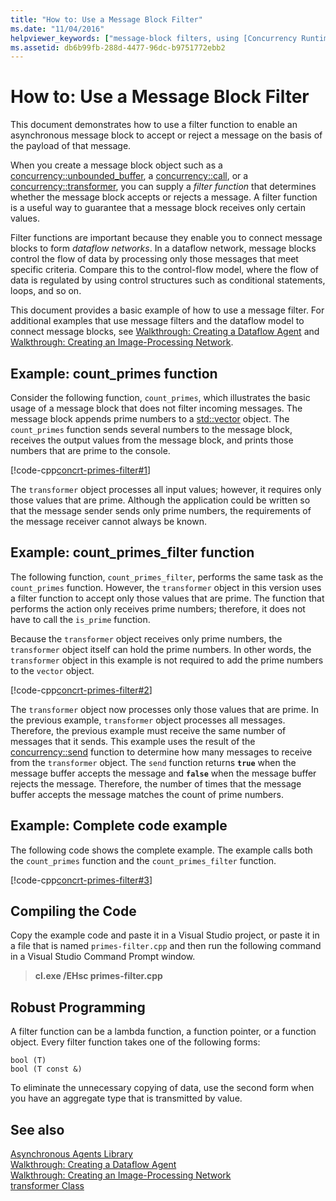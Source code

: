 ```yaml
---
title: "How to: Use a Message Block Filter"
ms.date: "11/04/2016"
helpviewer_keywords: ["message-block filters, using [Concurrency Runtime]", "using message-block filters [Concurrency Runtime]"]
ms.assetid: db6b99fb-288d-4477-96dc-b9751772ebb2
---
```

# How to: Use a Message Block Filter

This document demonstrates how to use a filter function to enable an asynchronous message block to accept or reject a message on the basis of the payload of that message.

When you create a message block object such as a [concurrency::unbounded_buffer](reference/unbounded-buffer-class.md), a [concurrency::call](../../parallel/concrt/reference/call-class.md), or a [concurrency::transformer](../../parallel/concrt/reference/transformer-class.md), you can supply a *filter function* that determines whether the message block accepts or rejects a message. A filter function is a useful way to guarantee that a message block receives only certain values.

Filter functions are important because they enable you to connect message blocks to form *dataflow networks*. In a dataflow network, message blocks control the flow of data by processing only those messages that meet specific criteria. Compare this to the control-flow model, where the flow of data is regulated by using control structures such as conditional statements, loops, and so on.

This document provides a basic example of how to use a message filter. For additional examples that use message filters and the dataflow model to connect message blocks, see [Walkthrough: Creating a Dataflow Agent](../../parallel/concrt/walkthrough-creating-a-dataflow-agent.md) and [Walkthrough: Creating an Image-Processing Network](../../parallel/concrt/walkthrough-creating-an-image-processing-network.md).

## Example: count_primes function

Consider the following function, `count_primes`, which illustrates the basic usage of a message block that does not filter incoming messages. The message block appends prime numbers to a [std::vector](../../standard-library/vector-class.md) object. The `count_primes` function sends several numbers to the message block, receives the output values from the message block, and prints those numbers that are prime to the console.

[!code-cpp[concrt-primes-filter#1](../../parallel/concrt/codesnippet/cpp/how-to-use-a-message-block-filter_1.cpp)]

The `transformer` object processes all input values; however, it requires only those values that are prime. Although the application could be written so that the message sender sends only prime numbers, the requirements of the message receiver cannot always be known.

## Example: count_primes_filter function

The following function, `count_primes_filter`, performs the same task as the `count_primes` function. However, the `transformer` object in this version uses a filter function to accept only those values that are prime. The function that performs the action only receives prime numbers; therefore, it does not have to call the `is_prime` function.

Because the `transformer` object receives only prime numbers, the `transformer` object itself can hold the prime numbers. In other words, the `transformer` object in this example is not required to add the prime numbers to the `vector` object.

[!code-cpp[concrt-primes-filter#2](../../parallel/concrt/codesnippet/cpp/how-to-use-a-message-block-filter_2.cpp)]

The `transformer` object now processes only those values that are prime. In the previous example, `transformer` object processes all messages. Therefore, the previous example must receive the same number of messages that it sends. This example uses the result of the [concurrency::send](reference/concurrency-namespace-functions.md#send) function to determine how many messages to receive from the `transformer` object. The `send` function returns **`true`** when the message buffer accepts the message and **`false`** when the message buffer rejects the message. Therefore, the number of times that the message buffer accepts the message matches the count of prime numbers.

## Example: Complete code example

The following code shows the complete example. The example calls both the `count_primes` function and the `count_primes_filter` function.

[!code-cpp[concrt-primes-filter#3](../../parallel/concrt/codesnippet/cpp/how-to-use-a-message-block-filter_3.cpp)]

## Compiling the Code

Copy the example code and paste it in a Visual Studio project, or paste it in a file that is named `primes-filter.cpp` and then run the following command in a Visual Studio Command Prompt window.

> **cl.exe /EHsc primes-filter.cpp**

## Robust Programming

A filter function can be a lambda function, a function pointer, or a function object. Every filter function takes one of the following forms:

```Output
bool (T)
bool (T const &)
```

To eliminate the unnecessary copying of data, use the second form when you have an aggregate type that is transmitted by value.

## See also

[Asynchronous Agents Library](../../parallel/concrt/asynchronous-agents-library.md)<br/>
[Walkthrough: Creating a Dataflow Agent](../../parallel/concrt/walkthrough-creating-a-dataflow-agent.md)<br/>
[Walkthrough: Creating an Image-Processing Network](../../parallel/concrt/walkthrough-creating-an-image-processing-network.md)<br/>
[transformer Class](../../parallel/concrt/reference/transformer-class.md)
